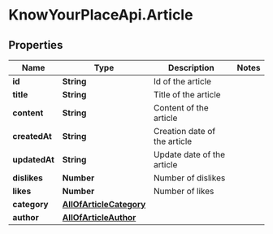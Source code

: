 # KnowYourPlaceApi.Article

## Properties
Name | Type | Description | Notes
------------ | ------------- | ------------- | -------------
**id** | **String** | Id of the article | 
**title** | **String** | Title of the article | 
**content** | **String** | Content of the article | 
**createdAt** | **String** | Creation date of the article | 
**updatedAt** | **String** | Update date of the article | 
**dislikes** | **Number** | Number of dislikes | 
**likes** | **Number** | Number of likes | 
**category** | [**AllOfArticleCategory**](AllOfArticleCategory.md) |  | 
**author** | [**AllOfArticleAuthor**](AllOfArticleAuthor.md) |  | 
